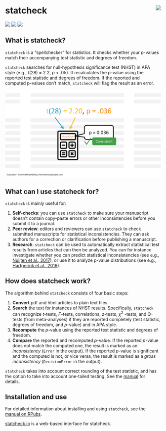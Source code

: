 
<!-- README.md is generated from README.Rmd. Please edit that file -->
<!-- after editing README.Rmd, run devtools::build_readme() -->

# statcheck <a href='http://statcheck.io'><img src='man/figures/logo.jpg' align="right" height="100" /></a>

<!-- badges: start -->

[![](https://www.r-pkg.org/badges/version/statcheck?color=green)](https://cran.r-project.org/package=statcheck)
[![](http://cranlogs.r-pkg.org/badges/grand-total/statcheck?color=green)](https://cran.r-project.org/package=statcheck)
[![](https://img.shields.io/badge/devel%20version-1.4.0-yellow.svg)](https://github.com/MicheleNuijten/statcheck)
<!-- badges: end -->

## What is statcheck?

`statcheck` is a “spellchecker” for statistics. It checks whether your
*p*-values match their accompanying test statistic and degrees of
freedom.

`statcheck` searches for null-hypothesis significance test (NHST) in APA
style (e.g., *t*(28) = 2.2, *p* \< .05). It recalculates the p-value
using the reported test statistic and degrees of freedom. If the
reported and computed p-values don’t match, `statcheck` will flag the
result as an error.

![](man/figures/infograph.png)

## What can I use statcheck for?

`statcheck` is mainly useful for:

1.  **Self-checks**: you can use `statcheck` to make sure your
    manuscript doesn’t contain copy-paste errors or other
    inconsistencies before you submit it to a journal.
2.  **Peer review**: editors and reviewers can use `statcheck` to check
    submitted manuscripts for statistical inconsistencies. They can ask
    authors for a correction or clarification before publishing a
    manuscript.
3.  **Research**: `statcheck` can be used to automatically extract
    statistical test results from articles that can then be analyzed.
    You can for instance investigate whether you can predict statistical
    inconsistencies (see e.g., [Nuijten et al.,
    2017](https://doi.org/10.1525/collabra.102)), or use it to analyze
    p-value distributions (see e.g., [Hartgerink et al.,
    2016](https://peerj.com/articles/1935/)).

## How does statcheck work?

The algorithm behind `statcheck` consists of four basic steps:

1.  **Convert** pdf and html articles to plain text files.
2.  **Search** the text for instances of NHST results. Specifically,
    `statcheck` can recognize *t*-tests, *F*-tests, correlations,
    *z*-tests, $\chi^2$ -tests, and Q-tests (from meta-analyses) if they
    are reported completely (test statistic, degrees of freedom, and
    *p*-value) and in APA style.
3.  **Recompute** the *p*-value using the reported test statistic and
    degrees of freedom.
4.  **Compare** the reported and recomputed *p*-value. If the reported
    *p*-value does not match the computed one, the result is marked as
    an *inconsistency* (`Error` in the output). If the reported
    *p*-value is significant and the computed is not, or vice versa, the
    result is marked as a *gross inconsistency* (`DecisionError` in the
    output).

`statcheck` takes into account correct rounding of the test statistic,
and has the option to take into account one-tailed testing. See the
[manual](http://rpubs.com/michelenuijten/statcheckmanual) for details.

## Installation and use

For detailed information about installing and using `statcheck`, see the
[manual on RPubs](http://rpubs.com/michelenuijten/statcheckmanual).

[statcheck.io](http://statcheck.io/) is a web-based interface for
statcheck.
